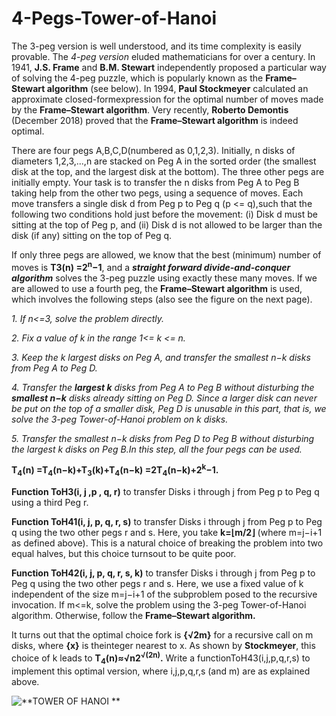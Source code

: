 # 4-Pegs-Tower-of-Hanoi

The 3-peg version is well understood, and its time complexity is easily provable. The *4-peg version* eluded mathematicians for over a century. In 1941, **J.S. Frame** and **B.M. Stewart** independently proposed a particular way of solving the 4-peg puzzle, which is popularly known as the **Frame–Stewart algorithm** (see below). In 1994, **Paul Stockmeyer** calculated an approximate closed-formexpression for the optimal number of moves made by the **Frame–Stewart algorithm**. Very recently, **Roberto Demontis** (December 2018) proved that the **Frame–Stewart algorithm** is indeed optimal.

There are four pegs A,B,C,D(numbered as 0,1,2,3). Initially, n disks of diameters 1,2,3,...,n are stacked on Peg A in the sorted order (the smallest disk at the top, and the largest disk at the bottom). The three other pegs are initially empty. Your task is to transfer the n disks from Peg A to Peg B taking help from the other two pegs, using a sequence of moves. Each move transfers a single disk d from Peg p to Peg q (p <= q),such that the following two conditions hold just before the movement: (i) Disk d must be sitting at the top of Peg p, and (ii) Disk d is not allowed to be larger than the disk (if any) sitting on the top of Peg q.

If only three pegs are allowed, we know that the best (minimum) number of moves is **T3(n) =2<sup>n</sup>−1**, and a ***straight forward divide-and-conquer algorithm*** solves the 3-peg puzzle using exactly these many moves. If we are allowed to use a fourth peg, the **Frame–Stewart algorithm** is used, which involves the following steps (also see the figure on the next page).

*1. If n<=3, solve the problem directly.*

*2. Fix a value of k in the range 1<= k <= n.*

*3. Keep the k largest disks on Peg A, and transfer the smallest n−k disks from Peg A to Peg D.*

*4. Transfer the **largest k** disks from Peg A to Peg B without disturbing the **smallest n−k** disks already sitting on Peg D. Since a larger disk can never be put on the top of a smaller disk, Peg D is unusable in this part, that is, we solve the 3-peg Tower-of-Hanoi problem on k disks.*

*5. Transfer the smallest n−k disks from Peg D to Peg B without disturbing the largest k disks on Peg B.In this step, all the four pegs can be used.*

**T<sub>4</sub>(n) =T<sub>4</sub>(n−k)+T<sub>3</sub>(k)+T<sub>4</sub>(n−k) =2T<sub>4</sub>(n−k)+2<sup>k</sup>−1.**


**Function ToH3(i, j ,p , q, r)** to transfer Disks i through j from Peg p to Peg q using a third Peg r.

**Function ToH41(i, j, p, q, r, s)** to transfer Disks i through j from Peg p to Peg q using the two other pegs r and s. Here, you take **k=⌊m/2⌋** (where m=j−i+1 as defined above). This is a natural choice of breaking the problem into two equal halves, but this choice turnsout to be quite poor.

**Function ToH42(i, j, p, q, r, s, k)** to transfer Disks i through j from Peg p to Peg q using the two other pegs r and s. Here, we use a fixed value of k independent of the size m=j−i+1 of the subproblem posed to the recursive invocation. If m<=k, solve the problem using the 3-peg Tower-of-Hanoi algorithm. Otherwise, follow the **Frame–Stewart algorithm.**

It turns out that the optimal choice fork is **{√2m}** for a recursive call on m disks, where **{x}** is theinteger nearest to x. As shown by **Stockmeyer**, this choice of k leads to **T<sub>4</sub>(n)≈√n2<sup>√(2n)</sup>.** Write a functionToH43(i,j,p,q,r,s) to implement this optimal version, where i,j,p,q,r,s (and m) are as explained above.

![**TOWER OF HANOI **](https://slideplayer.com/slide/1517162/5/images/3/Tower+of+Hanoi+How+to+solve+the+4+pegs.jpg)
